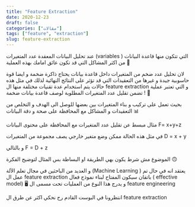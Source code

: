 ```yaml
---
title: "Feature Extraction"
date: 2020-12-23
draft: false
categories: ["مقالات"]
tags: ["feature", "extraction"]
slug: feature-extraction
---
```



عند تحليل البيانات المعقدة عدد المتغيرات (variables ) التي تتكون منها قاعدة البيانات من اكثر المشاكل التي قد تكون عائق امامك بهذه العملية 🧮

لان تحليل عدد ضخم من المتغيرات داخل قاعدة بيانات يحتاج ذاكرة ضخمة و ايضا قوة حاسوبية جيدة و غيرها من التعقيدات التي قد تؤثر على النتائج النهائية
لذلك في مثل هذه حالات يتم استخدام عدة تقنيات مختلفة منها ال feature extraction
و التي تعتبر عملية تضمن تقليل عدد المتغيرات المطلوبة لوصف قاعدة بيانات ضخمة ! 🤨

بحيث تعمل على تركيب و بناء المتغيرات بين بعضها للوصل الى الهدف و التخلص من التعقيدات و المشاكل مع المحافظة على صحة و دقة البيانات 📊

مثال مبسط عن تقليل عدد المتغيرات مع المحافظة على محتوى البيانات
F= x+y+z

في مثل هذه الحالة ممكن وضع متغير خارجي يصف مجموعة من المتغيرات
D = x + y

و بالتالي
F = D + z

الموضوع مش شرط يكون بهي الطريقة او البساطة بس المثال لتوضيح الفكرة 🙃

و العديد من الباحثين في مجال تعلم الآلة (Machine Learning ) يعتقد انه في حال تم عمل ال feature extraction باتقان سيكون المفتاح لبناء نموذج فعال ( effective model) 🖥
و يدرج هذا النوع من العمليات تحت مسمى ال feature engineering

انتظرونا في البوست القادم رح نحكي اكثر عن طرق ال feature extraction


